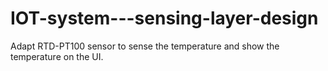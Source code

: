 # IOT-system---sensing-layer-design
Adapt RTD-PT100 sensor to sense the temperature and show the temperature on the UI.
